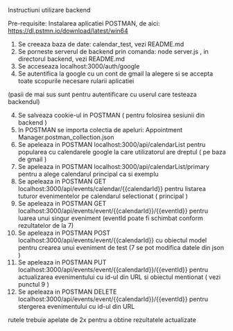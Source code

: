 Instructiuni utilizare backend

Pre-requisite: Instalarea aplicatiei POSTMAN, de aici: https://dl.pstmn.io/download/latest/win64

1. Se creeaza baza de date: calendar_test, vezi README.md
2. Se porneste serverul de backend prin comanda: node server.js , in directorul backend, vezi README.md
2. Se acceseaza localhost:3000/auth/google
3. Se autentifica la google cu un cont de gmail la alegere si se accepta toate scopurile necesare rularii aplicatiei

(pasii de mai sus sunt pentru autentificare cu userul care testeaza backendul)

4. Se salveaza cookie-ul in POSTMAN ( pentru folosirea sesiunii din backend )
5. In POSTMAN se importa colectia de apeluri: Appointment Manager.postman_collection.json
6. Se apeleaza in POSTMAN localhost:3000/api/calendarList pentru popularea cu calendarele google la care utilizatorul are dreptul ( pe baza de gmail )
7. Se apeleaza in POSTMAN localhost:3000/api/calendarList/primary pentru a alege calendarul principal ca si exemplu
8. Se apeleaza in POSTMAN GET localhost:3000/api/events/calendar/{{calendarId}} pentru listarea tuturor evenimentelor pe calendarul selectionat ( principal )
9. Se apeleaza in POSTMAN GET localhost:3000/api/events/event/{{calendarId}}/{{eventId}} pentru luarea unui singur eveniment (eventId poate fi schimbat conform rezultatelor de la 7)
10. Se apeleaza in POSTMAN POST localhost:3000/api/events/event/{{calendarId}} cu obiectul model pentru crearea unui eveniment de test (7 se pot modifica datele din json )
11. Se apeleaza in POSTMAN PUT localhost:3000/api/events/event/{{calendarId}}/{{eventId}} pentru actualizarea evenimentului cu id-ul din URL si obiectul mentionat ( vezi punctul 9 )
12. Se apeleaza in POSTMAN DELETE localhost:3000/api/events/event/{{calendarId}}/{{eventId}} pentru stergerea evenimentului cu id-ul din URL

rutele trebuie apelate de 2x pentru a obtine rezultatele actualizate